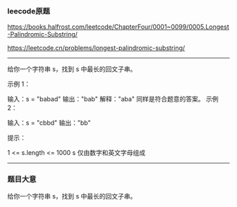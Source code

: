 ### leecode原题
https://books.halfrost.com/leetcode/ChapterFour/0001~0099/0005.Longest-Palindromic-Substring/

https://leetcode.cn/problems/longest-palindromic-substring/

---
给你一个字符串 s，找到 s 中最长的回文子串。

示例 1：

输入：s = "babad"
输出："bab"
解释："aba" 同样是符合题意的答案。
示例 2：

输入：s = "cbbd"
输出："bb"


提示：

1 <= s.length <= 1000
s 仅由数字和英文字母组成

---
### 题目大意
给你一个字符串 s，找到 s 中最长的回文子串。